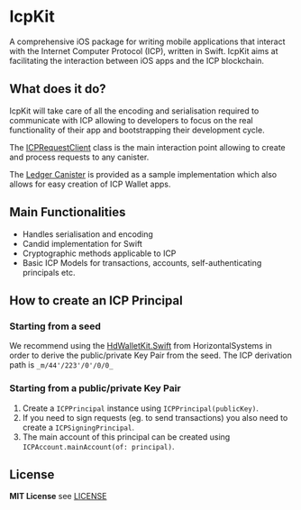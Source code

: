 # IcpKit
A comprehensive iOS package for writing mobile applications that interact with the Internet Computer Protocol (ICP), written in Swift.
IcpKit aims at facilitating the interaction between iOS apps and the ICP blockchain.

## What does it do?
IcpKit will take care of all the encoding and serialisation required to communicate with ICP allowing to developers to focus on
the real functionality of their app and bootstrapping their development cycle.

The [ICPRequestClient](Sources/IcpKit/ICPRequest/ICPRequestClient.swift) class is the main interaction point allowing to create
and process requests to any canister.

The [Ledger Canister](Sources/IcpKit/Canisters/ICPLedgerCanister.swift) is provided as a sample implementation which also allows for easy creation of ICP Wallet apps.

## Main Functionalities
- Handles serialisation and encoding 
- Candid implementation for Swift
- Cryptographic methods applicable to ICP
- Basic ICP Models for transactions, accounts, self-authenticating principals etc.

## How to create an ICP Principal
### Starting from a seed
We recommend using the [HdWalletKit.Swift](https://github.com/horizontalsystems/HdWalletKit.Swift) from HorizontalSystems in
order to derive the public/private Key Pair from the seed.
The ICP derivation path is `_m/44'/223'/0'/0/0_`

### Starting from a public/private Key Pair
1. Create a `ICPPrincipal` instance using `ICPPrincipal(publicKey)`.
2. If you need to sign requests (eg. to send transactions) you also need to create a `ICPSigningPrincipal`.
3. The main account of this principal can be created using `ICPAccount.mainAccount(of: principal)`.

## License
**MIT License**
see [LICENSE](LICENSE)
